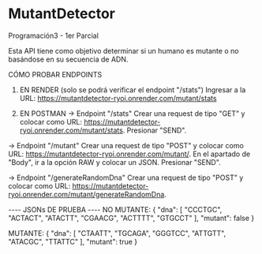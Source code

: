 # MutantDetector
Programación3 - 1er Parcial

Esta API tiene como objetivo determinar si un humano es mutante o no basándose en su secuencia de ADN.

CÓMO PROBAR ENDPOINTS
1. EN RENDER (solo se podrá verificar el endpoint "/stats")
Ingresar a la URL: https://mutantdetector-ryoi.onrender.com/mutant/stats

2. EN POSTMAN
→ Endpoint "/stats"
Crear una request de tipo "GET" y colocar como URL: https://mutantdetector-ryoi.onrender.com/mutant/stats. Presionar "SEND".

→ Endpoint "/mutant"
Crear una request de tipo "POST" y colocar como URL: https://mutantdetector-ryoi.onrender.com/mutant/. En el apartado de "Body", ir a la opción RAW y colocar un JSON. Presionar "SEND".

→ Endpoint "/generateRandomDna"
Crear una request de tipo "POST" y colocar como URL: https://mutantdetector-ryoi.onrender.com/mutant/generateRandomDna.

---- JSONs DE PRUEBA ----
NO MUTANTE:
{
    "dna": [
        "CCCTGC",
        "ACTACT",
        "ATACTT",
        "CGAACG",
        "ACTTTT",
        "GTGCCT"
    ],
    "mutant": false
}

MUTANTE:
{
    "dna": [
        "CTAATT",
        "TGCAGA",
        "GGGTCC",
        "ATTGTT",
        "ATACGC",
        "TTATTC"
    ],
    "mutant": true
}

